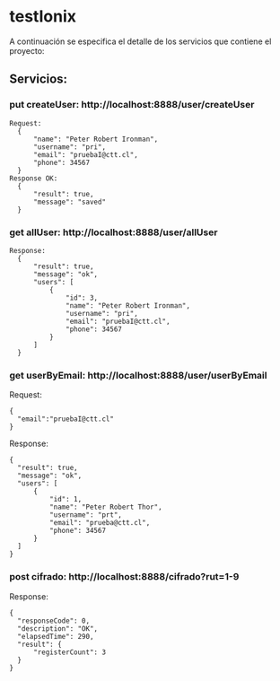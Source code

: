 # testIonix
A continuación se especifica el detalle de los servicios que contiene el proyecto:

## Servicios:
### put createUser: http://localhost:8888/user/createUser
    Request:
      {
          "name": "Peter Robert Ironman",
          "username": "pri",
          "email": "pruebaI@ctt.cl",
          "phone": 34567
      }
    Response OK:
      {
          "result": true,
          "message": "saved"
      }
### get allUser: http://localhost:8888/user/allUser
    Response:
      {
          "result": true,
          "message": "ok",
          "users": [
              {
                  "id": 3,
                  "name": "Peter Robert Ironman",
                  "username": "pri",
                  "email": "pruebaI@ctt.cl",
                  "phone": 34567
              }
          ]
      }
### get userByEmail: http://localhost:8888/user/userByEmail
  Request:

    {
      "email":"pruebaI@ctt.cl"
    }
  Response:
  
    {
      "result": true,
      "message": "ok",
      "users": [
          {
              "id": 1,
              "name": "Peter Robert Thor",
              "username": "prt",
              "email": "prueba@ctt.cl",
              "phone": 34567
          }
      ]
    }
### post cifrado: http://localhost:8888/cifrado?rut=1-9
  Response:
  
    {
      "responseCode": 0,
      "description": "OK",
      "elapsedTime": 290,
      "result": {
          "registerCount": 3
      }
    }
    
